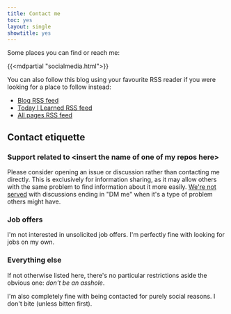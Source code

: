 ```yaml
---
title: Contact me
toc: yes
layout: single
showtitle: yes
---
```



Some places you can find or reach me:

{{<mdpartial "socialmedia.html">}}

You can also follow this blog using your favourite RSS reader if you were looking for a place to follow instead:
* [Blog RSS feed](/posts/feed.xml)
* [Today I Learned RSS feed](/til/feed.xml)
* [All pages RSS feed](/feed.xml)

## Contact etiquette
### Support related to &lt;insert the name of one of my repos here&gt;

Please consider opening an issue or discussion rather than contacting me directly. This is exclusively for information sharing, as it may allow others with the same problem to find information about it more easily. [We're not served](https://xkcd.com/979/) with discussions ending in "DM me" when it's a type of problem others might have.

### Job offers

I'm not interested in unsolicited job offers. I'm perfectly fine with looking for jobs on my own.

### Everything else

If not otherwise listed here, there's no particular restrictions aside the obvious one: _don't be an asshole_.

I'm also completely fine with being contacted for purely social reasons. I don't bite (unless bitten first).
